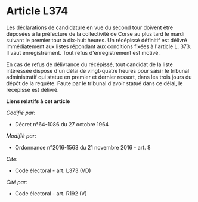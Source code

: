 # Article L374

Les déclarations de candidature en vue du second tour doivent être déposées à la préfecture de la collectivité de Corse au
plus tard le mardi suivant le premier tour à dix-huit heures. Un récépissé définitif est délivré immédiatement aux listes
répondant aux conditions fixées à l'article L. 373. Il vaut enregistrement. Tout refus d'enregistrement est motivé. 

En cas de refus de délivrance du récépissé, tout candidat de la liste intéressée dispose d'un délai de vingt-quatre heures
pour saisir le tribunal administratif qui statue en premier et dernier ressort, dans les trois jours du dépôt de la requête.
Faute par le tribunal d'avoir statué dans ce délai, le récépissé est délivré.

**Liens relatifs à cet article**

_Codifié par_:

  - Décret n°64-1086 du 27 octobre 1964

_Modifié par_:

  - Ordonnance n°2016-1563 du 21 novembre 2016 - art. 8

_Cite_:

  - Code électoral - art. L373 (VD)

_Cité par_:

  - Code électoral - art. R192 (V)
